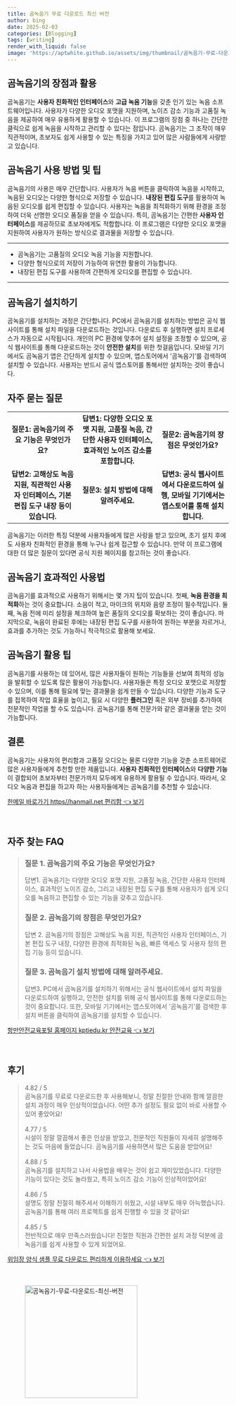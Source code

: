 ```yaml
---
title: 곰녹음기 무료 다운로드 최신 버전
author: bing
date: 2025-02-03
categories: [Blogging]
tags: [writing]
render_with_liquid: false
image: 'https://aptwhite.github.io/assets/img/thumbnail/곰녹음기-무료-다운로드-최신-버전.webp'
---
```



<h2 id='곰녹음기_소개'>곰녹음기의 장점과 활용</h2>

<p>곰녹음기는 <b>사용자 친화적인 인터페이스</b>와 <b>고급 녹음 기능</b>을 갖춘 인기 있는 녹음 소프트웨어입니다. 사용자가 다양한 오디오 포맷을 지원하며, 노이즈 감소 기능과 고품질 녹음을 제공하여 매우 유용하게 활용할 수 있습니다. 이 프로그램의 장점 중 하나는 간단한 클릭으로 쉽게 녹음을 시작하고 관리할 수 있다는 점입니다. 곰녹음기는 그 조작이 매우 직관적이며, 초보자도 쉽게 사용할 수 있는 특징을 가지고 있어 많은 사람들에게 사랑받고 있습니다.</p>

<h2 id='사용법_및_팁'>곰녹음기 사용 방법 및 팁</h2>

<p>곰녹음기의 사용은 매우 간단합니다. 사용자가 녹음 버튼을 클릭하여 녹음을 시작하고, 녹음된 오디오는 다양한 형식으로 저장할 수 있습니다. <b>내장된 편집 도구</b>를 활용하여 녹음된 오디오를 쉽게 편집할 수 있습니다. 사용자는 녹음을 최적화하기 위해 환경을 조정하여 더욱 선명한 오디오 품질을 얻을 수 있습니다. 특히, 곰녹음기는 간편한 <b>사용자 인터페이스</b>를 제공하므로 초보자에게도 적합합니다. 이 프로그램은 다양한 오디오 포맷을 지원하여 사용자가 원하는 방식으로 결과물을 저장할 수 있습니다.</p>

<hr />

<ul>
    <li>곰녹음기는 고품질의 오디오 녹음 기능을 지원합니다.</li>
    <li>다양한 형식으로의 저장이 가능하여 유연한 활용이 가능합니다.</li>
    <li>내장된 편집 도구를 사용하여 간편하게 오디오를 편집할 수 있습니다.</li>
</ul>

<hr />

<h2 id='설치_방법'>곰녹음기 설치하기</h2>

<p>곰녹음기를 설치하는 과정은 간단합니다. PC에서 곰녹음기를 설치하는 방법은 공식 웹사이트를 통해 설치 파일을 다운로드하는 것입니다. 다운로드 후 실행하면 설치 프로세스가 자동으로 시작됩니다. 개인의 PC 환경에 맞추어 설치 설정을 조정할 수 있으며, 공식 웹사이트를 통해 다운로드하는 것이 <b>안전한 설치</b>를 위한 첫걸음입니다. 모바일 기기에서도 곰녹음기 앱은 간단하게 설치할 수 있으며, 앱스토어에서 '곰녹음기'를 검색하여 설치할 수 있습니다. 사용자는 반드시 공식 앱스토어를 통해서만 설치하는 것이 좋습니다.</p>

<h2 id='자주_묻는_질문'>자주 묻는 질문</h2>

<table>
    <tr>
        <td style="text-align: center; height: 17px;"><b>질문1: 곰녹음기의 주요 기능은 무엇인가요?</b></td>
        <td style="text-align: center; height: 17px;"><b>답변1: 다양한 오디오 포맷 지원, 고품질 녹음, 간단한 사용자 인터페이스, 효과적인 노이즈 감소를 포함합니다.</b></td>
        <td style="text-align: center; height: 17px;"><b>질문2: 곰녹음기의 장점은 무엇인가요?</b></td>
    </tr>
    <tr>
        <td style="text-align: center; height: 17px;"><b>답변2: 고해상도 녹음 지원, 직관적인 사용자 인터페이스, 기본 편집 도구 내장 등이 있습니다.</b></td>
        <td style="text-align: center; height: 17px;"><b>질문3: 설치 방법에 대해 알려주세요.</b></td>
        <td style="text-align: center; height: 17px;"><b>답변3: 공식 웹사이트에서 다운로드하여 실행, 모바일 기기에서는 앱스토어를 통해 설치합니다.</b></td>
    </tr>
</table>

<p>곰녹음기는 이러한 특징 덕분에 사용자들에게 많은 사랑을 받고 있으며, 초기 설치 후에도 사용자 친화적인 환경을 통해 누구나 쉽게 접근할 수 있습니다. 만약 이 프로그램에 대한 더 많은 질문이 있다면 공식 지원 페이지를 참고하는 것이 좋습니다.</p>

<h2 id='효과적인_사용법'>곰녹음기 효과적인 사용법</h2>

<p>곰녹음기를 효과적으로 사용하기 위해서는 몇 가지 팁이 있습니다. 첫째, <b>녹음 환경을 최적화</b>하는 것이 중요합니다. 소음이 적고, 마이크의 위치와 음량 조정이 필수적입니다. 둘째, 녹음 전에 미리 설정을 체크하여 높은 품질의 오디오를 확보하는 것이 좋습니다. 마지막으로, 녹음이 완료된 후에는 내장된 편집 도구를 사용하여 원하는 부분을 자르거나, 효과를 추가하는 것도 가능하니 적극적으로 활용해 보세요.</p>

<h2 id='이용_팁'>곰녹음기 활용 팁</h2>

<p>곰녹음기를 사용하는 데 있어서, 많은 사용자들이 원하는 기능들을 선보여 최적의 성능을 발휘할 수 있도록 많은 활용이 가능합니다. 사용자들은 특정 오디오 포맷으로 저장할 수 있으며, 이를 통해 필요에 맞는 결과물을 쉽게 만들 수 있습니다. 다양한 기능과 도구를 접목하여 작업 효율을 높이고, 필요 시 다양한 <b>플러그인</b> 혹은 외부 장비를 추가하여 전문적인 작업을 할 수도 있습니다. 곰녹음기를 통해 전문가와 같은 결과물을 얻는 것이 가능합니다.</p>

<h2 id='마무리'>결론</h2>

<p>곰녹음기는 사용자의 편리함과 고품질 오디오는 물론 다양한 기능을 갖춘 소프트웨어로 많은 사용자들에게 추천할 만한 제품입니다. <b>사용자 친화적인 인터페이스</b>와 <b>다양한 기능</b>이 결합되어 초보자부터 전문가까지 모두에게 유용하게 활용될 수 있습니다. 따라서, 오디오 녹음과 편집을 하고자 하는 사용자들에게는 곰녹음기를 추천할 수 있습니다.</p>


<p><a class="click-button" title="한메일 바로가기 https//hanmail.net 편리함" href="https://aptwhite.github.io/posts/%ED%95%9C%EB%A9%94%EC%9D%BC-%EB%B0%94%EB%A1%9C%EA%B0%80%EA%B8%B0-httpshanmail.net-%ED%8E%B8%EB%A6%AC%ED%95%A8/" rel="dofollow">한메일 바로가기 https//hanmail.net 편리함 👈 보기</a></p><br>
<h2 id='자주_찾는_FAQ'>자주 찾는 FAQ</h2>
<div itemscope="" itemtype="https://schema.org/FAQPage"> 
<blockquote> 
<div itemscope="" itemprop="mainEntity" itemtype="https://schema.org/Question"> 
<h3 itemprop="name">질문 1. 곰녹음기의 주요 기능은 무엇인가요?</h3> 
<div itemscope="" itemprop="acceptedAnswer" itemtype="https://schema.org/Answer"> 
<span itemprop="text"> 
<p>답변1. 곰녹음기는 다양한 오디오 포맷 지원, 고품질 녹음, 간단한 사용자 인터페이스, 효과적인 노이즈 감소, 그리고 내장된 편집 도구를 통해 사용자가 쉽게 오디오를 녹음하고 편집할 수 있는 기능을 갖추고 있습니다.</p> 
</span> 
</div> 
</div> 
<div itemscope="" itemprop="mainEntity" itemtype="https://schema.org/Question"> 
<h3 itemprop="name">질문 2. 곰녹음기의 장점은 무엇인가요?</h3> 
<div itemscope="" itemprop="acceptedAnswer" itemtype="https://schema.org/Answer"> 
<span itemprop="text"> 
<p>답변 2. 곰녹음기의 장점은 고해상도 녹음 지원, 직관적인 사용자 인터페이스, 기본 편집 도구 내장, 다양한 환경에 최적화된 녹음, 빠른 액세스 및 사용자 정의 편집 기능 등이 있습니다.</p> 
</span> 
</div> 
</div> 
<div itemscope="" itemprop="mainEntity" itemtype="https://schema.org/Question"> 
<h3 itemprop="name">질문 3. 곰녹음기 설치 방법에 대해 알려주세요.</h3> 
<div itemscope="" itemprop="acceptedAnswer" itemtype="https://schema.org/Answer"> 
<span itemprop="text"> 
<p>답변3. PC에서 곰녹음기를 설치하기 위해서는 공식 웹사이트에서 설치 파일을 다운로드하여 실행하고, 안전한 설치를 위해 공식 웹사이트를 통해 다운로드하는 것이 중요합니다. 또한, 모바일 기기에서는 앱스토어에서 '곰녹음기'를 검색한 후 설치 버튼을 클릭하여 곰녹음기를 설치할 수 있습니다.</p> 
</span> 
</div> 
</div> 
</blockquote> 
</div>
<p><a class="click-button" title="항만안전교육포털 홈페이지 kptiedu.kr 안전교육" href="https://aptwhite.github.io/posts/%ED%95%AD%EB%A7%8C%EC%95%88%EC%A0%84%EA%B5%90%EC%9C%A1%ED%8F%AC%ED%84%B8-%ED%99%88%ED%8E%98%EC%9D%B4%EC%A7%80-kptiedu.kr-%EC%95%88%EC%A0%84%EA%B5%90%EC%9C%A1/" rel="dofollow">항만안전교육포털 홈페이지 kptiedu.kr 안전교육 👈 보기</a></p><br>
<h2 id='후기'>후기</h2>
<div itemscope itemtype="https://schema.org/Product">
  <blockquote>
  <div itemprop="review" itemscope itemtype="https://schema.org/Review">
      <div itemprop="reviewRating" itemscope itemtype="https://schema.org/Rating"> <span itemprop="ratingValue">4.82</span> / <span itemprop="bestRating">5</span> </div>
      <span itemprop="reviewBody">곰녹음기를 무료로 다운로드한 후 사용해보니, 정말 친절한 안내와 함께 깔끔한 설치 과정이 매우 인상적이었습니다. 어떤 추가 설정도 필요 없이 바로 사용할 수 있어 좋았어요!</span>
  </div>
  <br>
  <div itemprop="review" itemscope itemtype="https://schema.org/Review">
      <div itemprop="reviewRating" itemscope itemtype="https://schema.org/Rating"> <span itemprop="ratingValue">4.77</span> / <span itemprop="bestRating">5</span> </div>
      <span itemprop="reviewBody">시설이 정말 깔끔해서 좋은 인상을 받았고, 전문적인 직원들이 자세히 설명해주는 것도 마음에 들었습니다. 곰녹음기를 사용하면서 많은 도움을 받았어요!</span>
  </div>
  <br>
  <div itemprop="review" itemscope itemtype="https://schema.org/Review">
      <div itemprop="reviewRating" itemscope itemtype="https://schema.org/Rating"> <span itemprop="ratingValue">4.88</span> / <span itemprop="bestRating">5</span> </div>
      <span itemprop="reviewBody">곰녹음기를 설치하고 나서 사용법을 배우는 것이 쉽고 재미있었습니다. 다양한 기능이 있다는 것도 놀라웠고, 특히 노이즈 감소 기능이 인상적이었어요!</span>
  </div>
  <br>
  <div itemprop="review" itemscope itemtype="https://schema.org/Review">
      <div itemprop="reviewRating" itemscope itemtype="https://schema.org/Rating"> <span itemprop="ratingValue">4.86</span> / <span itemprop="bestRating">5</span> </div>
      <span itemprop="reviewBody">설명도 정말 친절히 해주셔서 이해하기 쉬웠고, 시설 내부도 매우 아늑했습니다. 곰녹음기를 통해 여러 프로젝트를 쉽게 진행할 수 있을 것 같아요!</span>
  </div>
  <br>
  <div itemprop="review" itemscope itemtype="https://schema.org/Review">
      <div itemprop="reviewRating" itemscope itemtype="https://schema.org/Rating"> <span itemprop="ratingValue">4.85</span> / <span itemprop="bestRating">5</span> </div>
      <span itemprop="reviewBody">전반적으로 매우 만족스러웠습니다! 친절한 직원과 간편한 설치 과정 덕분에 곰녹음기를 쉽게 사용할 수 있게 되었어요.</span>
  </div>
  </blockquote>
</div>
<p><a class="click-button" title="위임장 양식 샘플 무료 다운로드 편리하게 이용하세요" href="https://aptwhite.github.io/posts/%EC%9C%84%EC%9E%84%EC%9E%A5-%EC%96%91%EC%8B%9D-%EC%83%98%ED%94%8C-%EB%AC%B4%EB%A3%8C-%EB%8B%A4%EC%9A%B4%EB%A1%9C%EB%93%9C-%ED%8E%B8%EB%A6%AC%ED%95%98%EA%B2%8C-%EC%9D%B4%EC%9A%A9%ED%95%98%EC%84%B8%EC%9A%94/" rel="dofollow">위임장 양식 샘플 무료 다운로드 편리하게 이용하세요 👈 보기</a></p><br>
<figure class="image"><img src="https://aptwhite.github.io/assets/img/thumbnail/곰녹음기-무료-다운로드-최신-버전.webp" alt="곰녹음기-무료-다운로드-최신-버전" width="256" height="256"></figure>